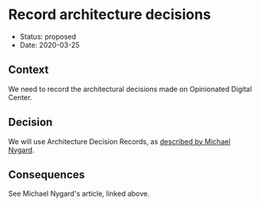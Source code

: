 # Record architecture decisions

* Status: proposed
* Date: 2020-03-25

## Context

We need to record the architectural decisions made on Opinionated Digital Center.

## Decision

We will use Architecture Decision Records, as [described by Michael Nygard](http://thinkrelevance.com/blog/2011/11/15/documenting-architecture-decisions).

## Consequences

See Michael Nygard's article, linked above.
